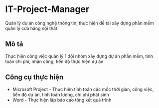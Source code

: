 # IT-Project-Manager
Quản lý dự án công nghệ thông tin, thực hiện đề tài xây dựng phần mềm quản lý cửa hàng nội thất
## Mô tả
Thực hiện công việc quản lý 1 đội nhóm xây dựng dự án phần mềm, tính toán chi phí, nhân công, tiến độ thực hiện dự án
## Công cụ thực hiện
- Microsoft Project - Thực hiện tính toán các mốc thời gian, công việc, tiến độ dự án, tính toán lương, chi phí phát sinh
- Word - Thực hiện lập báo cáo tổng kết quá trình
